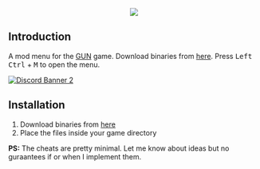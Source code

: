 <p align="center">
  <img src="https://raw.githubusercontent.com/user-grinch/Cheat-Menu/rewrite/images/logo.png">
</p>

## Introduction

A mod menu for the [GUN](https://en.wikipedia.org/wiki/Gun_(video_game)) game. Download binaries from [here](https://github.com/user-grinch/Cheat-Menu/releases). Press <kbd>Left Ctrl</kbd> + <kbd>M</kbd> to open the menu.

[![Discord Banner 2](https://discordapp.com/api/guilds/689515979847237649/widget.png?style=banner2)](https://discord.com/invite/ZzW7kmf)

## Installation
1. Download binaries from [here](https://github.com/user-grinch/Cheat-Menu-Gun/releases)
2. Place the files inside your game directory

**PS:** The cheats are pretty minimal. Let me know about ideas but no guraantees if or when I implement them.

